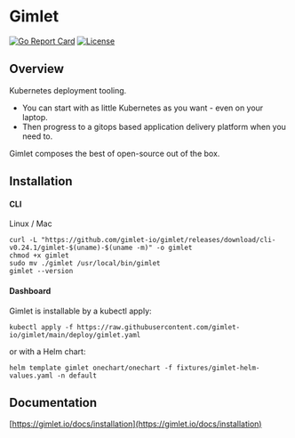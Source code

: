 # Gimlet

[![Go Report Card](https://goreportcard.com/badge/github.com/gimlet-io/gimlet-cli)](https://goreportcard.com/report/github.com/gimlet-io/gimlet-cli)
[![License](https://img.shields.io/badge/License-Apache%202.0-blue.svg)](https://opensource.org/licenses/Apache-2.0)

## Overview

Kubernetes deployment tooling.

- You can start with as little Kubernetes as you want - even on your laptop.
- Then progress to a gitops based application delivery platform when you need to.

Gimlet composes the best of open-source out of the box.

## Installation

#### CLI
Linux / Mac

```console
curl -L "https://github.com/gimlet-io/gimlet/releases/download/cli-v0.24.1/gimlet-$(uname)-$(uname -m)" -o gimlet
chmod +x gimlet
sudo mv ./gimlet /usr/local/bin/gimlet
gimlet --version
```

#### Dashboard

Gimlet is installable by a kubectl apply:

```
kubectl apply -f https://raw.githubusercontent.com/gimlet-io/gimlet/main/deploy/gimlet.yaml
```

or with a Helm chart:

```
helm template gimlet onechart/onechart -f fixtures/gimlet-helm-values.yaml -n default
```

## Documentation

[https://gimlet.io/docs/installation](https://gimlet.io/docs/installation)
